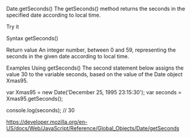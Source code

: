 Date.getSeconds()
The getSeconds() method returns the seconds in the specified date according to local time.

Try it

Syntax
getSeconds()

Return value
An integer number, between 0 and 59, representing the seconds in the given date according to local time.

Examples
Using getSeconds()
The second statement below assigns the value 30 to the variable seconds, based on the value of the Date object Xmas95.

var Xmas95 = new Date('December 25, 1995 23:15:30');
var seconds = Xmas95.getSeconds();

console.log(seconds); // 30

https://developer.mozilla.org/en-US/docs/Web/JavaScript/Reference/Global_Objects/Date/getSeconds
